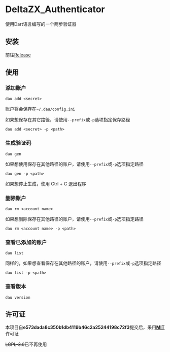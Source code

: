 # DeltaZX_Authenticator

使用Dart语言编写的一个两步验证器

## 安装

前往[Release](https://github.com/patryyyy/deltazx_authenticator/releases)

## 使用

### 添加账户

```
dau add <secret>
```

账户将会保存在`~/.dau/config.ini`

如果想保存在其它路径，请使用`--prefix`或`-p`选项指定保存路径

```
dau add <secret> -p <path>
```

### 生成验证码

```
dau gen
```

如果想使用保存在其他路径的账户，请使用`--prefix`或`-p`选项指定路径

```
dau gen -p <path>
```

如果想停止生成，使用 Ctrl + C 退出程序

### 删除账户

```
dau rm <account name>
```

如果想删除保存在其他路径的账户，请使用`--prefix`或`-p`选项指定路径

```
dau rm <account name> -p <path>
```

### 查看已添加的账户

```
dau list
```

同样的，如果想查看保存在其他路径的账户，请使用`--prefix`或`-p`选项指定路径

```
dau list -p <path>
```

### 查看版本

```
dau version
```

## 许可证

本项目自**e573dada8c350b1db4119b46c2a25244198c72f3**提交后，采用[**MIT**](https://github.com/patryyyy/deltazx_authenticator/blob/main/LICENSE)许可证

~~LGPL-3.0~~已不再使用

